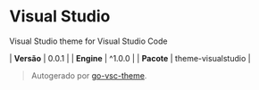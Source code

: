 # Visual Studio

Visual Studio theme for Visual Studio Code

| **Versão** | 0.0.1 |
| **Engine** | ^1.0.0 |
| **Pacote** | theme-visualstudio |

> Autogerado por [go-vsc-theme](https://github.com/natalbu/go-vsc-theme).
